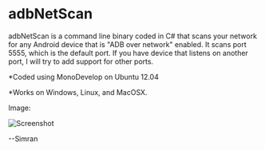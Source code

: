 adbNetScan
=====================

adbNetScan is a command line binary coded in C# that scans your network for any Android device that is "ADB over network" enabled. It scans port 5555, which is the default port. If you have device that listens on another port, I will try to add support for other ports.

*Coded using MonoDevelop on Ubuntu 12.04

*Works on Windows, Linux, and MacOSX.

Image:

![Screenshot](https://raw.github.com/Simran/adbNetScan/master/images/1.png)

--Simran
